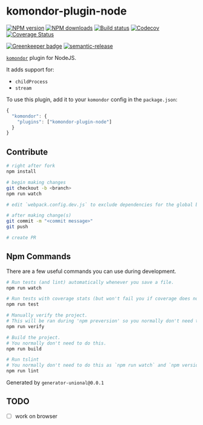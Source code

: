 # komondor-plugin-node

[![NPM version][npm-image]][npm-url]
[![NPM downloads][downloads-image]][downloads-url]
[![Build status][travis-image]][travis-url]
[![Codecov][codecov-image]][codecov-url]
[![Coverage Status][coveralls-image]][coveralls-url]

[![Greenkeeper badge][green-keeper-image]][green-keeper-url]
[![semantic-release][semantic-release-image]][semantic-release-url]

[`komondor`](https://github.com/mocktomata/mocktomata) plugin for NodeJS.

It adds support for:

- `childProcess`
- `stream`

To use this plugin, add it to your `komondor` config in the `package.json`:

```js
{
  "komondor": {
    "plugins": ["komondor-plugin-node"]
  }
}
```

## Contribute

```sh
# right after fork
npm install

# begin making changes
git checkout -b <branch>
npm run watch

# edit `webpack.config.dev.js` to exclude dependencies for the global build.

# after making change(s)
git commit -m "<commit message>"
git push

# create PR
```

## Npm Commands

There are a few useful commands you can use during development.

```sh
# Run tests (and lint) automatically whenever you save a file.
npm run watch

# Run tests with coverage stats (but won't fail you if coverage does not meet criteria)
npm run test

# Manually verify the project.
# This will be ran during 'npm preversion' so you normally don't need to run this yourself.
npm run verify

# Build the project.
# You normally don't need to do this.
npm run build

# Run tslint
# You normally don't need to do this as `npm run watch` and `npm version` will automatically run lint for you.
npm run lint
```

Generated by `generator-unional@0.0.1`

## TODO

- [ ] work on browser

[npm-image]: https://img.shields.io/npm/v/komondor-plugin-node.svg?style=flat
[npm-url]: https://npmjs.org/package/komondor-plugin-node
[downloads-image]: https://img.shields.io/npm/dm/komondor-plugin-node.svg?style=flat
[downloads-url]: https://npmjs.org/package/komondor-plugin-node
[travis-image]: https://img.shields.io/travis/mocktomata/mocktomata-plugin-node/master.svg?style=flat
[travis-url]: https://travis-ci.org/mocktomata/mocktomata-plugin-node?branch=master
[codecov-image]: https://codecov.io/gh/mocktomata/mocktomata-plugin-node/branch/master/graph/badge.svg
[codecov-url]: https://codecov.io/gh/mocktomata/mocktomata-plugin-node
[coveralls-image]: https://coveralls.io/repos/github/mocktomata/mocktomata-plugin-node/badge.svg
[coveralls-url]: https://coveralls.io/github/mocktomata/mocktomata-plugin-node
[green-keeper-image]:
https://badges.greenkeeper.io/mocktomata/mocktomata-plugin-node.svg
[green-keeper-url]:https://greenkeeper.io/
[semantic-release-image]:https://img.shields.io/badge/%20%20%F0%9F%93%A6%F0%9F%9A%80-semantic--release-e10079.svg
[semantic-release-url]:https://github.com/semantic-release/semantic-release
